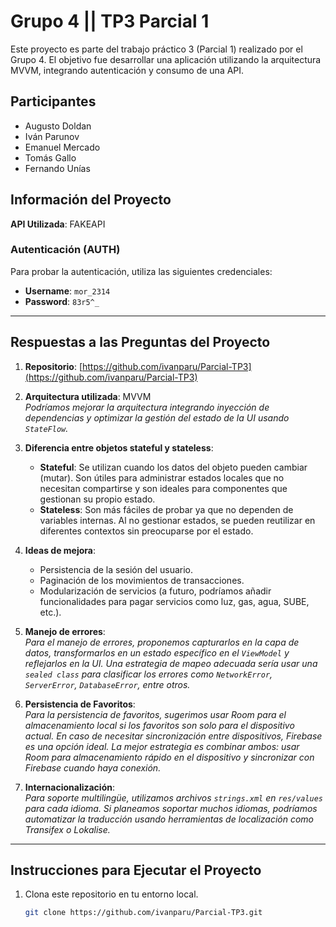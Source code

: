 # Grupo 4 || TP3 Parcial 1

Este proyecto es parte del trabajo práctico 3 (Parcial 1) realizado por el Grupo 4. El objetivo fue desarrollar una aplicación utilizando la arquitectura MVVM, integrando autenticación y consumo de una API.

## Participantes

- Augusto Doldan
- Iván Parunov
- Emanuel Mercado
- Tomás Gallo
- Fernando Unías

## Información del Proyecto

**API Utilizada**: FAKEAPI

### Autenticación (AUTH)

Para probar la autenticación, utiliza las siguientes credenciales:
- **Username**: `mor_2314`
- **Password**: `83r5^_`

---

## Respuestas a las Preguntas del Proyecto

1. **Repositorio**: [https://github.com/ivanparu/Parcial-TP3](https://github.com/ivanparu/Parcial-TP3)
3. **Arquitectura utilizada**: MVVM  
   _Podríamos mejorar la arquitectura integrando inyección de dependencias y optimizar la gestión del estado de la UI usando `StateFlow`._

4. **Diferencia entre objetos stateful y stateless**:
    - **Stateful**: Se utilizan cuando los datos del objeto pueden cambiar (mutar). Son útiles para administrar estados locales que no necesitan compartirse y son ideales para componentes que gestionan su propio estado.
    - **Stateless**: Son más fáciles de probar ya que no dependen de variables internas. Al no gestionar estados, se pueden reutilizar en diferentes contextos sin preocuparse por el estado.

5. **Ideas de mejora**:
    - Persistencia de la sesión del usuario.
    - Paginación de los movimientos de transacciones.
    - Modularización de servicios (a futuro, podríamos añadir funcionalidades para pagar servicios como luz, gas, agua, SUBE, etc.).

6. **Manejo de errores**:  
   _Para el manejo de errores, proponemos capturarlos en la capa de datos, transformarlos en un estado específico en el `ViewModel` y reflejarlos en la UI. Una estrategia de mapeo adecuada sería usar una `sealed class` para clasificar los errores como `NetworkError`, `ServerError`, `DatabaseError`, entre otros._

7. **Persistencia de Favoritos**:  
   _Para la persistencia de favoritos, sugerimos usar Room para el almacenamiento local si los favoritos son solo para el dispositivo actual. En caso de necesitar sincronización entre dispositivos, Firebase es una opción ideal. La mejor estrategia es combinar ambos: usar Room para almacenamiento rápido en el dispositivo y sincronizar con Firebase cuando haya conexión._

8. **Internacionalización**:  
   _Para soporte multilingüe, utilizamos archivos `strings.xml` en `res/values` para cada idioma. Si planeamos soportar muchos idiomas, podríamos automatizar la traducción usando herramientas de localización como Transifex o Lokalise._

---

## Instrucciones para Ejecutar el Proyecto

1. Clona este repositorio en tu entorno local.
   ```bash
   git clone https://github.com/ivanparu/Parcial-TP3.git
